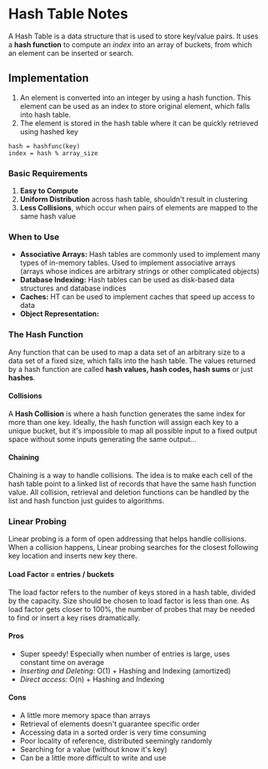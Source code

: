 # Hash Table Notes
A Hash Table is a data structure that is used to store key/value pairs. It uses a **hash function** to compute an *index* into an array of buckets, from which an element can be inserted or search.

## Implementation
1. An element is converted into an integer by using a hash function. This element can be used as an index to store original element, which falls into hash table.
2. The element is stored in the hash table where it can be quickly retrieved using hashed key

```
hash = hashfunc(key)
index = hash % array_size
```

### Basic Requirements
1. **Easy to Compute**
2. **Uniform Distribution** across hash table, shouldn't result in clustering
3. **Less Collisions**, which occur when pairs of elements are mapped to the same hash value

### When to Use
- **Associative Arrays:** Hash tables are commonly used to implement many types of in-memory tables. Used to implement associative arrays (arrays whose indices are arbitrary strings or other complicated objects)
- **Database Indexing:** Hash tables can be used as disk-based data structures and database indices
- **Caches:** HT can be used to implement caches that speed up access to data
- **Object Representation:**

### The Hash Function
Any function that can be used to map a data set of an arbitrary size to a data set of a fixed size, which falls into the hash table. The values returned by a hash function are called **hash values, hash codes, hash sums** or just **hashes**.

#### Collisions
A **Hash Collision** is where a hash function generates the same index for more than one key. Ideally, the hash function will assign each key to a unique bucket, but it's impossible to map all possible input to a fixed output space without some inputs generating the same output...

#### Chaining
Chaining is a way to handle collisions. The idea is to make each cell of the hash table point to a linked list of records that have the same hash function value. All collision, retrieval and deletion functions can be handled by the list and hash function just guides to algorithms.

### Linear Probing
Linear probing is a form of open addressing that helps handle collisions. When a collision happens, Linear probing searches for the closest following key location and inserts new key there.

#### Load Factor = entries / buckets
The load factor refers to the number of keys stored in a hash table, divided by the capacity. Size should be chosen to load factor is less than one. As load factor gets closer to 100%, the number of probes that may be needed to find or insert a key rises dramatically.

#### Pros
- Super speedy! Especially when number of entries is large, uses constant time on average
- *Inserting and Deleting:* O(1) + Hashing and Indexing (amortized)
- *Direct access:* O(n) + Hashing and Indexing

#### Cons
- A little more memory space than arrays
- Retrieval of elements doesn't guarantee specific order
- Accessing data in a sorted order is very time consuming
- Poor locality of reference, distributed seemingly randomly
- Searching for a value (without know it's key)
- Can be a little more difficult to write and use 
